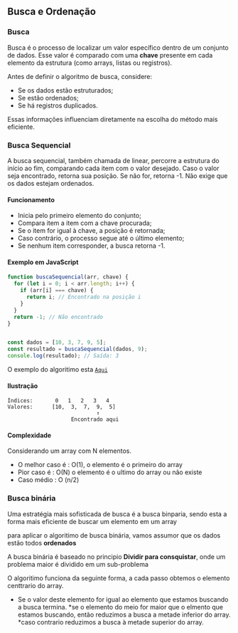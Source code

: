 ## Busca e Ordenação

### Busca

Busca é o processo de localizar um valor específico dentro de um conjunto de dados. Esse valor é comparado com uma **chave** presente em cada elemento da estrutura (como arrays, listas ou registros).

Antes de definir o algoritmo de busca, considere:
- Se os dados estão estruturados;
- Se estão ordenados;
- Se há registros duplicados.

Essas informações influenciam diretamente na escolha do método mais eficiente.

### Busca Sequencial

A busca sequencial, também chamada de linear, percorre a estrutura do início ao fim, comparando cada item com o valor desejado. Caso o valor seja encontrado, retorna sua posição. Se não for, retorna -1. Não exige que os dados estejam ordenados.

#### Funcionamento
- Inicia pelo primeiro elemento do conjunto;
- Compara item a item com a chave procurada;
- Se o item for igual à chave, a posição é retornada;
- Caso contrário, o processo segue até o último elemento;
- Se nenhum item corresponder, a busca retorna -1.

#### Exemplo em JavaScript
```javascript
function buscaSequencial(arr, chave) {
  for (let i = 0; i < arr.length; i++) {
    if (arr[i] === chave) {
      return i; // Encontrado na posição i
    }
  }
  return -1; // Não encontrado
}


const dados = [10, 3, 7, 9, 5];
const resultado = buscaSequencial(dados, 9);
console.log(resultado); // Saída: 3
```
O exemplo do algoritimo esta [`Aqui`](../04%20-%20Complexidade%20de%20algoritmos/busca_sequencial.java)


#### Ilustração
```
Índices:       0   1   2   3   4
Valores:      [10,  3,  7,  9,  5]
                            ↑
                    Encontrado aqui
```

#### Complexidade
Considerando um array com N elementos.
 * O melhor caso é : O(1), o elemento é o primeiro do array
 * Pior caso é : O(N) o elemento é o ultimo do array ou não existe
 * Caso médio : O (n/2)

 ### Busca binária
 Uma estratégia mais sofisticada de busca é a busca binparia, sendo esta a forma mais eficiente de buscar um elemento em um array

 para aplicar o algoritimo de busca binária, vamos assumor que os dados estão todos **ordenados**

 A busca binária é baseado no principio **Dividir para consquistar**, onde um problema maior é dividido em um sub-problema

O algoritimo funciona da seguinte forma, a cada passo obtemos o elemento centtrario do array.
* Se o valor deste elemento for igual ao elemento que estamos buscando a busca termina.
*se o elemento do meio for maior que o elmento que estamos buscando, então reduzimos a busca a metade inferior do array.
*caso contrario reduzimos a busca à metade superior do array.

